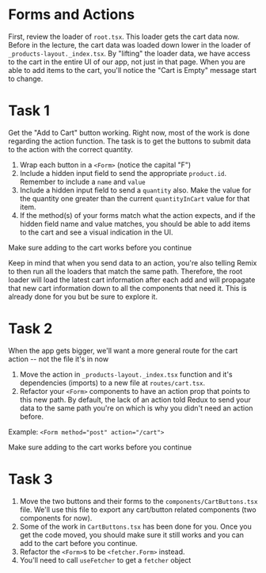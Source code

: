 # Forms and Actions

First, review the loader of `root.tsx`. This loader gets the cart data now. Before in the lecture, the cart data was loaded down lower in the loader of `_products-layout._index.tsx`. By "lifting" the loader data, we have access to the cart in the entire UI of our app, not just in that page. When you are able to add items to the cart, you'll notice the "Cart is Empty" message start to change.

# Task 1

Get the "Add to Cart" button working. Right now, most of the work is done regarding the action function. The task is to get the buttons to submit data to the action with the correct quantity.

1. Wrap each button in a `<Form>` (notice the capital "F")
2. Include a hidden input field to send the appropriate `product.id`. Remember to include a `name` and `value`
3. Include a hidden input field to send a `quantity` also. Make the value for the quantity one greater than the current `quantityInCart` value for that item.
4. If the method(s) of your forms match what the action expects, and if the hidden field name and value matches, you should be able to add items to the cart and see a visual indication in the UI.

Make sure adding to the cart works before you continue

Keep in mind that when you send data to an action, you're also telling Remix to then run all the loaders that match the same path. Therefore, the root loader will load the latest cart information after each add and will propagate that new cart information down to all the components that need it. This is already done for you but be sure to explore it.

# Task 2

When the app gets bigger, we'll want a more general route for the cart action -- not the file it's in now

1. Move the action in `_products-layout._index.tsx` function and it's dependencies (imports) to a new file at `routes/cart.tsx`.
2. Refactor your `<Form>` components to have an action prop that points to this new path. By default, the lack of an action told Redux to send your data to the same path you're on which is why you didn't need an action before.

Example: `<Form method="post" action="/cart">`

Make sure adding to the cart works before you continue

# Task 3

1. Move the two buttons and their forms to the `components/CartButtons.tsx` file. We'll use this file to export any cart/button related components (two components for now).
2. Some of the work in `CartButtons.tsx` has been done for you. Once you get the code moved, you should make sure it still works and you can add to the cart before you continue.
3. Refactor the `<Form>`s to be `<fetcher.Form>` instead.
4. You'll need to call `useFetcher` to get a `fetcher` object
